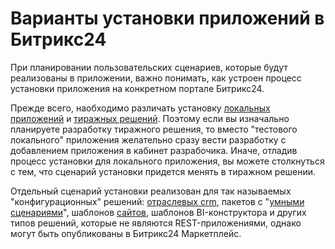 # Варианты установки приложений в Битрикс24

При планировании пользовательских сценариев, которые будут реализованы в приложении, важно понимать, как устроен процесс установки приложения на конкретном портале Битрикс24.

Прежде всего, наобходимо различать установку [локальных приложений](./local-apps/index.md) и [тиражных решений](./mass-market-apps/index.md). Поэтому если вы изначально планируете разработку тиражного решения, то вместо "тестового локального" приложения желательно сразу вести разработку с добавлением приложения в кабинет разрабочика. Иначе, отладив процесс установки для локального приложения, вы можете столкнуться с тем, что сценарий установки придется менять в тиражном решении.

Отдельный сценарий установки реализован для так называемых "конфигурационных" решений: [отраслевых crm](./vertical-crm-installation.md), пакетов с "[умными сценариями](./smart-scripts-installation.md)", шаблонов [сайтов](./site-templates-installation.md), шаблонов BI-конструктора и других типов решений, которые не являются REST-приложениями, однако могут быть опубликованы в Битрикс24 Маркетплейс.
